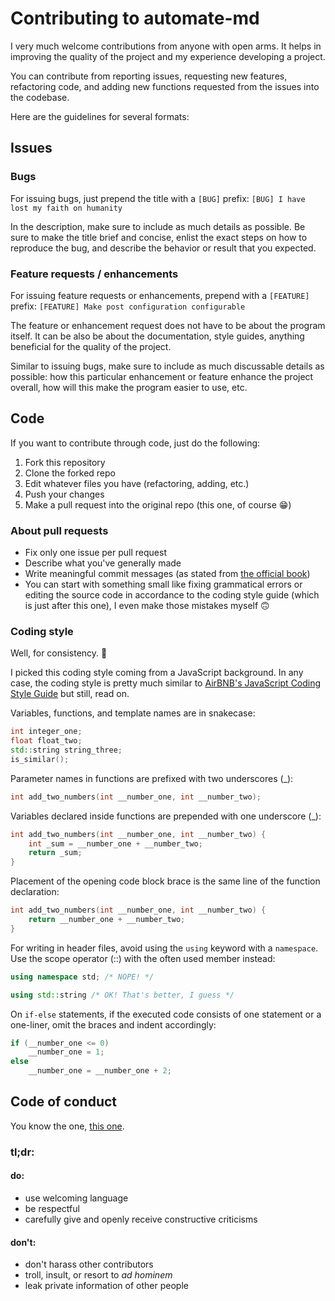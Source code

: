 # Contributing to automate-md
I very much welcome contributions from anyone with open arms. It helps in improving the quality of the project and my experience developing a project. 

You can contribute from reporting issues, requesting new features, refactoring code, and adding new functions requested from the issues into the codebase.

Here are the guidelines for several formats:
## Issues
### Bugs
For issuing bugs, just prepend the title with a `[BUG]` prefix:
`[BUG] I have lost my faith on humanity`

In the description, make sure to include as much details as possible. Be sure to make the title brief and concise, enlist the exact steps on how to reproduce the bug, and describe the behavior or result that you expected.

### Feature requests / enhancements
For issuing feature requests or enhancements, prepend with a `[FEATURE]` prefix:
`[FEATURE] Make post configuration configurable`

The feature or enhancement request does not have to be about the program itself. It can be also be about the documentation, style guides, anything beneficial for the quality of the project.

Similar to issuing bugs, make sure to include as much discussable details as possible: how this particular enhancement or feature enhance the project overall, how will this make the program easier to use, etc.

## Code
If you want to contribute through code, just do the following:

1. Fork this repository
2. Clone the forked repo
3. Edit whatever files you have (refactoring, adding, etc.)
4. Push your changes
5. Make a pull request into the original repo (this one, of course 😁)

### About pull requests
- Fix only one issue per pull request
- Describe what you've generally made
- Write meaningful commit messages (as stated from [the official book](https://git-scm.com/book))
- You can start with something small like fixing grammatical errors or editing the source code in accordance to the coding style guide (which is just after this one), I even make those mistakes myself 🙃

### Coding style
Well, for consistency. 🙂

I picked this coding style coming from a JavaScript background. In any case, the coding style is pretty much similar to [AirBNB's JavaScript Coding Style Guide](https://github.com/airbnb/javascript) but still, read on.

Variables, functions, and template names are in snakecase:

```c++
int integer_one;
float float_two;
std::string string_three;
is_similar();
```

Parameter names in functions are prefixed with two underscores (_):

```c++
int add_two_numbers(int __number_one, int __number_two);
```

Variables declared inside functions are prepended with one underscore (_):

```c++
int add_two_numbers(int __number_one, int __number_two) {
    int _sum = __number_one + __number_two;
    return _sum;
}
```

Placement of the opening code block brace is the same line of the function declaration:

```c++
int add_two_numbers(int __number_one, int __number_two) {
    return __number_one + __number_two;
}
```

For writing in header files, avoid using the `using` keyword with a `namespace`. Use the scope operator (::) with the often used member instead:

```c++
using namespace std; /* NOPE! */

using std::string /* OK! That's better, I guess */
```

On `if-else` statements, if the executed code consists of one statement or a one-liner, omit the braces and indent accordingly:

```c++
if (__number_one <= 0)
    __number_one = 1;
else
    __number_one = __number_one + 2;
```

## Code of conduct
You know the one, [this one](https://www.contributor-covenant.org/version/1/4/code-of-conduct). 

### tl;dr:
#### do:
- use welcoming language
- be respectful
- carefully give and openly receive constructive criticisms

#### don't:
- don't harass other contributors
- troll, insult, or resort to *ad hominem*
- leak private information of other people
